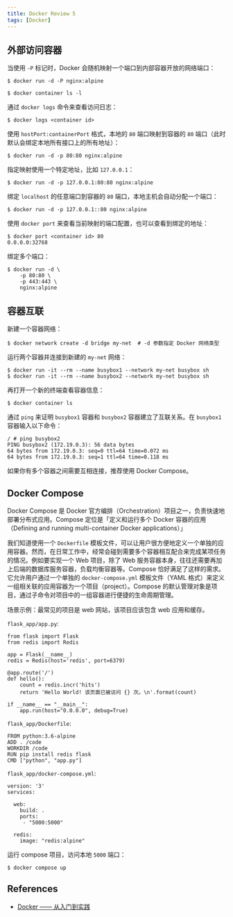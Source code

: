 ```yaml
---
title: Docker Review 5
tags: [Docker]
---
```


## 外部访问容器
当使用 `-P` 标记时，Docker 会随机映射一个端口到内部容器开放的网络端口：
```
$ docker run -d -P nginx:alpine

$ docker container ls -l
```

通过 `docker logs` 命令来查看访问日志：
```
$ docker logs <container id>
```

使用 `hostPort:containerPort` 格式，本地的 `80` 端口映射到容器的 `80` 端口（此时默认会绑定本地所有接口上的所有地址）：
```
$ docker run -d -p 80:80 nginx:alpine
```

指定映射使用一个特定地址，比如 `127.0.0.1`：
```
$ docker run -d -p 127.0.0.1:80:80 nginx:alpine
```

绑定 `localhost` 的任意端口到容器的 `80` 端口，本地主机会自动分配一个端口：
```
$ docker run -d -p 127.0.0.1::80 nginx:alpine
```

使用 `docker port` 来查看当前映射的端口配置，也可以查看到绑定的地址：
```
$ docker port <container id> 80
0.0.0.0:32768
```

绑定多个端口：
```
$ docker run -d \
    -p 80:80 \
    -p 443:443 \
    nginx:alpine
```

## 容器互联
新建一个容器网络：
```
$ docker network create -d bridge my-net  # -d 参数指定 Docker 网络类型
```

运行两个容器并连接到新建的 `my-net` 网络：
```
$ docker run -it --rm --name busybox1 --network my-net busybox sh
$ docker run -it --rm --name busybox2 --network my-net busybox sh
```

再打开一个新的终端查看容器信息：
```
$ docker container ls
```

通过 `ping` 来证明 `busybox1` 容器和 `busybox2` 容器建立了互联关系。在 `busybox1` 容器输入以下命令：
```
/ # ping busybox2
PING busybox2 (172.19.0.3): 56 data bytes
64 bytes from 172.19.0.3: seq=0 ttl=64 time=0.072 ms
64 bytes from 172.19.0.3: seq=1 ttl=64 time=0.118 ms
```

如果你有多个容器之间需要互相连接，推荐使用 Docker Compose。

## Docker Compose
Docker Compose 是 Docker 官方编排（Orchestration）项目之一，负责快速地部署分布式应用。Compose 定位是「定义和运行多个 Docker 容器的应用（Defining and running multi-container Docker applications）」

我们知道使用一个 `Dockerfile` 模板文件，可以让用户很方便地定义一个单独的应用容器。然而，在日常工作中，经常会碰到需要多个容器相互配合来完成某项任务的情况。例如要实现一个 Web 项目，除了 Web 服务容器本身，往往还需要再加上后端的数据库服务容器，负载均衡容器等。Compose 恰好满足了这样的需求。它允许用户通过一个单独的 `docker-compose.yml` 模板文件（YAML 格式）来定义一组相关联的应用容器为一个项目（project）。Compose 的默认管理对象是项目，通过子命令对项目中的一组容器进行便捷的生命周期管理。

场景示例：最常见的项目是 web 网站，该项目应该包含 web 应用和缓存。

`flask_app/app.py`:
```
from flask import Flask
from redis import Redis

app = Flask(__name__)
redis = Redis(host='redis', port=6379)

@app.route('/')
def hello():
    count = redis.incr('hits')
    return 'Hello World! 该页面已被访问 {} 次。\n'.format(count)

if __name__ == "__main__":
    app.run(host="0.0.0.0", debug=True)
```

`flask_app/Dockerfile`:
```
FROM python:3.6-alpine
ADD . /code
WORKDIR /code
RUN pip install redis flask
CMD ["python", "app.py"]
```

`flask_app/docker-compose.yml`:
```
version: '3'
services:

  web:
    build: .
    ports:
     - "5000:5000"

  redis:
    image: "redis:alpine"
```

运行 compose 项目，访问本地 `5000` 端口：
```
$ docker compose up
```

## References
- [Docker —— 从入门到实践](https://yeasy.gitbook.io/docker_practice/compose/commands)
